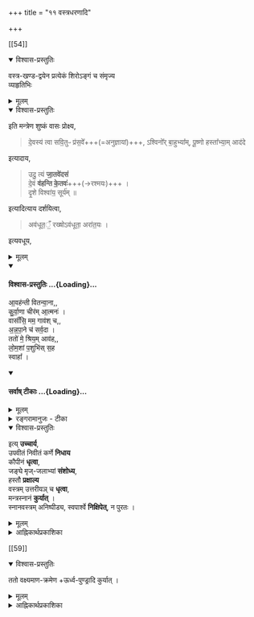 +++
title = "११ वस्त्रधरणादि"

+++

[[54]]

<details open><summary>विश्वास-प्रस्तुतिः</summary>

वस्त्र-खण्ड-द्वयेन प्रत्येकं शिरोऽङ्गं च संमृज्य  
व्याहृतिभिः 
</details>

<details><summary>मूलम्</summary>

वस्त्र-खण्ड-द्वयेन प्रत्येकं शिरोऽङ्गं च संमृज्य  
व्याहृतिभिः 

</details>


<div class="js_include" url="/vedAH_Rk/shAkalam/saMhitA/vishvAsa-prastutiH/07/056/12_shuchI_vo.md"  newLevelForH1="5" includeTitle="false"> </div>  


<div class="js_include" url="/vedAH_Rk/shAkalam/saMhitA/mUlam/07/056/12_shuchI_vo.md"  newLevelForH1="5" includeTitle="false"> </div>  


<details open><summary>विश्वास-प्रस्तुतिः</summary>

इति मन्त्रेण शुष्कं वासः प्रोक्ष्य, 

> दे॒वस्य॑ त्वा सवि॒तुᳶ प्र॑स॒वे᳚+++(=अनुज्ञायां)+++,
ऽश्विनो᳚र् बा॒हुभ्या᳚म्,
पू॒ष्णो हस्ता᳚भ्या॒म्
आद॑दे

इत्यादाय, 

> उदु॒ त्यं **जा॒तवे॑दसं**  
दे॒वं **व॑हन्ति के॒तवः॑**+++(→रश्मयः)+++ ।  
दृ॒शे विश्वा॑य॒ सूर्य॑म् ॥

इत्यादित्याय दर्शयित्वा, 

> अव॑धूत॒ँ॒ रख्षोऽव॑धूता॒ अरा॑त॒यः ।

इत्यवधूय, 

</details>

<details><summary>मूलम्</summary>

इति मन्त्रेण शुष्कं वासः प्रोक्ष्य, 

> देवस्य त्वा सवितुः व्रसवेऽश्विनोर्बाहुभ्यां पूष्णो हस्ताभ्यामादद 

इत्यादाय, 

> उदुत्यं जातवेदसं देवं वहन्ति केतवः दृशे विश्वाय सूर्यम् 

इत्यादित्याय दर्शयित्वा, 

> अवधूतँरक्षोऽवधूता अरातयः 

इत्यवधूय, 
</details>

<div class="js_include" newlevelforh1="4" title="विश्वास-प्रस्तुतिः" unfilled url="/vedAH_yajuH/taittirIyam/sArasvata-vibhAgaH/AraNyakam/Rk/vishvAsa-prastutiH/05_taittirIyopaniShat/02_AvahantI_vitanvAnA.md">
<details open><summary><h4>विश्वास-प्रस्तुतिः ...{Loading}...</h4></summary>

आ॒वह॑न्ती वितन्वा॒ना,,  
कु॒र्वा॒णा चीर॑म् आ॒त्मनः॑ ।  
वासाँ॑सि॒ मम॒ गाव॑श् च,,  
अ॒न्न॒पा॒ने च॑ सर्व॒दा ।  
ततो॑ मे॒ श्रिय॒म् आव॑ह,,  
लो॒म॒शां प॒शुभि॑स् स॒ह  
स्वाहा᳚ ।
</details>
</div>
<div class="js_include" newlevelforh1="4" title="सर्वाष् टीकाः" unfilled url="/vedAH_yajuH/taittirIyam/sArasvata-vibhAgaH/AraNyakam/Rk/sarvASh_TIkAH/05_taittirIyopaniShat/02_AvahantI_vitanvAnA.md">
<details open><summary><h4>सर्वाष् टीकाः ...{Loading}...</h4></summary>
<details><summary>मूलम्</summary>

आ॒वह॑न्ती वितन्वा॒ना,,  
कु॒र्वा॒णा चीर॑म् आ॒त्मनः॑ ।  
वासाँ॑सि॒ मम॒ गाव॑श् च,,  
अ॒न्न॒पा॒ने च॑ सर्व॒दा ।  
ततो॑ मे॒ श्रिय॒म् आव॑ह,,  
लो॒म॒शां प॒शुभि॑स् स॒ह  
स्वाहा᳚ ।
</details>
<details><summary>रङ्गरामानुजः - टीका</summary>

विद्यौपयिक-होम-साधन-मन्त्राः उच्यन्ते - आवहन्ती इत्यादिः ।  
लक्ष्मी-प्रार्थना-मन्त्रोऽयम् ।  
**आवहन्ती** - उत्पादयन्ती, **वितन्वाना** वर्धयन्ती, यतस्त्वम्,  
ततो मे **चीरम्** इतराणि **वासांसि गाः अन्नपाने च सर्वदा कुर्वाणा** सती,  
सा हि श्रीरमृता सताम् (तै.ब्रा.१-२-१) इति त्रयी-लक्षणां **श्रियम्**, **लोमशाम्** - बहुलां यज्ञाद्यौपयिकपश्वादिद्रव्यैस्सह **आवह** - उत्पादय ॥ होमसाधनत्वात् मन्त्रस्य **स्वाहा**न्तत्वम् । आ मा यन्तु इति । ब्रह्मविद्यायोग्याः ब्रह्मचर्यव्रतसम्पन्नाः शिष्याः 'समागच्छन्तु इत्यनुकूलशिष्यप्रार्थनामन्त्रः ।
</details>
</details>
</div>


<details open><summary>विश्वास-प्रस्तुतिः</summary>

इत्य् **उच्चार्य**,  
उपवीतं निवीतं कर्णे **निधाय**  
कौपीनं **धृत्वा**,  
जङ्घे मृज्-जलाभ्यां **संशोध्य**,  
हस्तौ **प्रक्षाल्य**  
वस्त्रम् उत्तरीयञ् च **धृत्वा**,  
मन्त्रस्नानं **कुर्यात्** ।  
स्नानवस्त्रम् अनिष्पीड्य, स्वपार्श्वे **निक्षिपेत्**, न पुरतः ।
</details>

<details><summary>मूलम्</summary>

इत्युच्चार्य, उपवीतं निवीतं कर्णे निधाय कौपीनं धृत्वा, जङ्घे मृज्जलाभ्यां संशोध्य, हस्तौ प्रक्षाल्य वस्त्रमुत्तरीयञ्च धृत्वा, मन्त्रस्नानं कुर्यात् । स्नानवस्त्रमनिष्पीड्य, स्वपार्श्वे निक्षिपेत्, न पुरतः ।

</details>



<details><summary>आह्निकार्थप्रकाशिका</summary>

स्नानानन्तरं शिरस्-सम्मार्जन-वस्त्र-ग्रहणादिकम् आह - **वस्त्रखण्डद्वयेने**त्यादिना । शाण्डिल्यः 

> चतुर्निमज्ज्य विधिवद्  
_आचम्यादाय_ वाससः ।  
खण्डद्वयं शिरोऽङ्गं च  
प्रत्येकं _परिमार्जयेत्_ ॥  
अन्तर् आच्छाद्य कौपीनं  
वाससी _परिधाय_ च ।  
उत्तरीयं सदा _दध्यात्_  
तद्विना _नाचरेत्_ क्रियाः ॥  
शुचीवोहव्यामरुत  
इत्युक्त्वा शुद्धमम्बरम् ।  
_सम्प्रोक्ष्य_ देवस्यत्वेति  
व्याहृत्या _ऽऽदाय_ चाम्बरम् ॥  
उदुत्यं जातवेदसम्  
इत्युक्त्वा _दर्शयेत्_ ततः ।  
आवहन्तीत्य् _उदाहृत्य_  
_परिधाय_ द्विराचमेत् ॥  

जाबालिः - 

> स्नात्वा निरस्य वस्त्रन्तु  
जङ्घे शोध्ये मृदंभसा ।  
अपवित्रीकृते ते तु  
कौपीनास्राववारिणा ॥

योगयाज्ञवल्क्यः - 

> स्नात्वैवं वाससी धौते  
अच्छिन्ने परिधापयेत् ।  
प्रक्षाल्योरू मृद्-अद्भिश्च  
हस्तौ प्रक्षालयेत्ततः ॥

"अच्छिन्ने" इति शक्तिविषयम् । 

[[55]]

अत्रापस्तम्बः - 

> अप्रतिकृष्टं च शक्तिविषये । 

वसिष्ठः - 

> स्नानशाट्यां च _दातव्या_  
मृदस् तिस्रो _विशुद्धये_ ।  
उत्तरीयं च _निष्पीड्य_  
तां च शेषं समाचरेत् ॥  

**तां** - स्नानशाटीं  
**शेषं** = सन्ध्यावन्दनादिकं कर्म, इति रत्नाकरस्थ-वचनानि, व्यासः - 

> नोत्तरीयम् अधः कुर्यान्  
नोपर्य् आधस्त्यम् अम्बरम् ।  
नान्तर्-वासो विना जातु  
निवसेद् वसनं बुधः ॥ 

भृगुः -

> न रक्तम् उल्बणं वासो  
न नीलं च प्रशस्यते ।  
दशाहीनं जलार्द्रं च  
वर्जयेद् अम्बरं बुधः ॥ 

इत्य् आह्निककाण्ड-स्थ-वचन-द्वयं चात्र भाव्यानि ।

यत् तु कण्ठभूषणे - 

> अत ऊर्ध्वं स्नातकस्यान्तः परिधानम् एव कर्तव्यं,  
> न कौपीनं,  
> ब्रह्मचारिणो नान्तर्वासः - अस्नातकत्वात् तस्य कौपीनम् एव,  

> स्वोक्तं वासश् च कौपीनं धारयेत् प्रथमाश्रमी

इति भारद्वाजस्मृतेर् इति गृहि-कौपीन-निषेध उक्तः, सोऽनुपपन्नः -  
गृहि-कौपीनधारणस्य धर्म-शास्त्र--भगवच्-छास्त्र-शाण्डिल्य--वृद्ध-हारीत-स्मृति-विहितत्वेनावश्य-धार्यत्वात् ।

वासिष्ठ-संहिता-प्रथम-द्वितीयाध्याययोः – 

> यज्ञोपवीतं कर्णे तु  
दक्षिणे _सन्निधाय_ च ।  
कटिसूत्रं सकौपीनम्  
उत्तरीयं यथाक्रमम् ॥  
अन्तरीयं+++(=पादवेष्टनं)+++ बहिर्-वस्त्रं+++(=कम्बलादि)+++  
_धृत्वाचम्य_ द्विरन्ततः ।  
कौपीनं सोत्तरीयं च  
कटि-सूत्र-समन्वितम् ॥  
धृत्वा वस्त्र-द्वयं शुद्धम्  
_आचम्य_ विधिवत् सुधीः । 

इति ।  
वासिष्ठ-संहिता-द्वितीयाध्याये  
उत्तरतो वैश्वदेव-पञ्चमहा-यज्ञ-विधानेन  
गृह-स्थ-विषयत्वं सिद्धम् ।  
शेष-संहितायाम् – 

> कौपीनं कटि-सूत्रञ् च  
वस्त्र-युग्मं च धारयेत् । 

इदं प्रभाव-व्यवस्थाधिकारे सार-प्रकाशिकोदाहृतम् ।  
पराशर-संहिता-प्रथमाध्याये 

> कौपीनं कटिसूत्रं च  
सयोक्त्रं चोत्तरीयकम् । 

च शब्दः अन्तरीय-समुच्चायकः,  
पूर्वोदाहृत-वचनैकार्थ्यात् । 

[[56]]

**योक्तृ**-पदं वस्त्रोपरि-बन्धन-सूत्र-परम् ।  
**अन्तर् आच्छाद्ये**ति शाण्डिल्य-स्मृति-वचनं पूर्वम् उदाहृतम् ।  
वृद्ध-हारीत-स्मृतौ - 

> धौत-वस्त्रं चोत्तरीयं  
स-कौपीनं धरेत् सितम् ।

इति । 

न चैतद् वचन-जातं ब्रह्मचारि-विषयं,  
तस्यान्तर्-वस्त्राभावस्य कण्ठ-भूषणोक्तेः,  
अत्रान्तर्-वस्त्र-विधानेन गृहि-विषयत्व-ध्रौव्यात्+++(←ध्रुव)+++ ।  
न च शाण्डिल्य-वचन-स्थ-कौपीन-शब्दः 

> नाच्छादयति कौपीनम् 

इत्यत्रेव गुह्यपरः, न वस्त्र-खण्डपर इति वाच्यम्; अन्तश्शब्द वैय्यर्थ्यात्, 

> आच्छाद्य 

इति क्त्वा-प्रत्ययेन छादन-क्रियायां  
वस्त्र-द्वय-परिधान-पूर्व-कालिकत्व-प्रतीत्या  
प्रच्छादन-क्रिया-करणतया  
पूर्व-प्रदर्शित-वचन-विहित-वस्त्र-खण्ड-रूप-कौपीनस्यैवाभ्युपेयत्वात्, 

> परिधाय च 

इति च-शब्दस्याच्छादन-क्रिया-समुच्चायकतया  
वस्त्र-द्वय-परिधानस्य, गुह्य-प्रच्छादन-रूपत्वासम्भवात् । 

न च "कौपीनम् आच्छाद्ये"त्य् अनुपपन्नम्।  
कौपीनेनान्तर् आच्छाद्येति प्रयोक्तव्याद् इति वाच्यम्; 

> वस आच्छादने 

इति वस-धातु-समानार्थकस्य आङ्-पूर्वक-छदि-धातोस् सकर्मकत्वेन 

> वसानः कौपीनम् 

इति भवभूति-प्रयोगवत् द्वितीयोपपत्तेः, तत्रैव 

> वाससी परिधाय च 

इति द्वितीयाप्रयोगाच्च ।  

आ-पाद-चूडं  
भगवच्-छास्त्र-विहित-पाञ्चकालिक-भगवद्-धर्म-प्रतिपादक-  
शाण्डिल्य-स्मृति-वचनस्य तच्-छास्त्रानुगुण-पूर्वोक्तार्थ-परत्वस्यैवोचितत्वात् ।  

सार्वभौम-जयन्ती-निर्णये पाञ्चरात्र-प्राबल्यं प्रतिपाद्य 

> सामान्योक्तम् अविरुद्धं  
> सर्वैर्ग्राह्यम् इति निष्कर्ष 

इत्य् उक्तम् इति पाञ्चरात्र-विहितस्य ग्राह्यत्वम् अङ्गीकृतम् ।  
मुमुक्षु-दर्पण एक-पञ्चाशच्-छ्लोक-व्याख्याने 

> यत् तु संवर्तवचनं 
>
>> अकच्छः पुच्छ-कच्छो वा  
>> द्विकच्छः कटिवेष्टितः ।  
>> कौपीन-धारकश् चैव  
>> नग्नः पञ्चविधः स्मृतः ॥ 
>
> इत्यत्र कौपीन-निन्दा तन्-मात्र-धारण-परा,  
> यतो वस्त्रद्वयेन सह तद्धारणं विधीयते । 

[[57]]

भरद्वाजसंहितायाम् – 

> तामसं त्व् एक-वस्त्रं तु  
राजसं वसनद्वयम् ।  
सकौपीनं वस्त्र-युग्मं  
सात्त्विकं मुनिभिः स्मृतम् ॥ 

इति।  

कण्ठभूषणे गृहि-कौपीन-निषेध-प्रमाणं नोदाहृतम् इति,  
पूर्वोक्त-प्रमाणादर्शने ऽपि होलकाधिकरण-न्यायेन  
गृहि-कौपीन-धारणस्य शिष्टाचार-मूलत्वेन त्याज्यत्वं न सम्भवति ।+++(4)+++ 

> दशाहीनन् तु कौपीनम्  
> अन्तरा धारयेत् गृही 

इति इतराह्निके ऽप्य् उक्तं वैकुण्ठ-दीक्षितीये । अत्र नारदः - 

> कटिसूत्रन्तु कौपीनं  
शुद्धवस्त्रद्वयं तथा ।  
कुण्डले चाङ्गुलीयादि  
गृहस्थस्य विशिष्यते ॥

संग्रहे -

> अन्तर्-वासस् तु कौपीनम्  
उपवीतं पवित्रकम् ।  
शिखा-छिद्रोर्ध्वपुण्ड्रं च  
शुद्ध-वैदिक-लक्षणम् ॥  
स-कौपीनं धौत-वस्त्र-  
द्वयं च कटि-बन्धनम् ।  
व्यतिस्यूतं **विधृत्यैव**  
कर्म **कुर्वीत** वैष्णवः ॥  
त्रिभिर् वा पञ्चभिर् वापि  
कार्पासैर् एव तन्तुभिः ।  
कटिसूत्रं व्यतिस्यूतं  
**धारयेद्** वैष्णवोत्तमः ॥  
कटिसूत्रं व्यतिस्यूतं  
धारयेन् नान्यथा कृतम् । 

_अन्यथा कृतम्_ अव्यतिस्यूतं न धारयेद् इत्य् अर्थः ।  
भरद्वाज-न्यासोपदेशे - 

> अर्क-सूत्रैर् व्यतिस्यूतं  
**धारयेत्** कटिबन्धनम् ।  
कौपीन-वस्त्र-युग्मञ् च  
यथार्हम् इतराणि च ॥ 

इति । 

कश्यपस्मृतौ - 

> उपवीतं निवीतं तु  
**कृत्वा** कर्णावलम्बितम् ।  
उत्तरीयेण वस्त्रेण  
शिरस् **संवेष्ट्य** मौनवान् ॥  
प्राङ्मुखोदङ्मुखो वापि  
वस्त्रं **संधारयेद्** द्विजः ।  
कटिसूत्रं च कौपीनम्  
अन्तरीयं क्रमेण तु ॥  
उत्तरीयं बहिर्वस्त्रं  
द्विर् **आचामेत्** ततो बुधः ।  
> 
> कौपीनस्य प्रमाणं हि  
वक्ष्यते मुनिसत्तमाः ॥  
बाहुमात्र-प्रमाणं हि  
दीर्घं कौपीनम् **उच्यते** ।  
द्वादशाङ्गुलि-विस्तारं  
शुभ्रं मलिन-वर्जितम् ॥  
> 
> एकवस्त्रं तामसं स्यात्  
राजसं वसनद्वयम् ।  
कौपीन-सहितं तत् तु  
सात्त्विकं **मुनिभिः स्मृतम्** ॥  
कौपीन-रहितो नग्नो  
नग्नो रक्तपटस् तथा ।

इति । 

[[58]]

रत्नाकरे कौपीनविधायकं 

> अन्तर् आच्छाद्य कौपीनम्  

इति शाण्डिल्यवचनम् उदाहृतम् । कण्ठभूषणे तद्-विरुद्ध-कथनम् । 

तत्रैव 

> गर्भाष्टमेऽष्टमे वाब्दे 

इति स्मृति-विषये 

> अष्टवर्षं ब्राह्मणम् 

इति श्रुति-बलात्  
विज्ञानेश्वरोक्त-तुल्य-विकल्पो _ऽङ्गीकृतः_,  
शतक-व्याख्या-दशनिर्णययोः, गर्भाष्टमस्य उपनयन-मुख्य-कालत्वम् अभिहितम् । 

कण्ठभूषणे - 

> अत्र पत्न्याः पाद-ग्रहणस्यायुक्तत्वात्  
> वरस् तत्-पाणिम् अमुञ्चन्न् एव  
> पादम् उद्धृत्य निक्षिपेत्य् एव  
> वधूं प्रक्रमयतीत्युक्तं, 

> நாராயணன் நம்பி செம்மையுடைய திருக்கையால் தாள் பற்றி அம்மிமிதிக்கக் கனாக் கண்டேன்

इति गोदा श्रीसूक्ति-विरुद्धम् । 

> पाणिं गृह्णीष्व पाणिना

इति सीता-विवाह-प्रकरण-श्लोक-व्याख्यायाम् अपि तथैवोक्तम् ।  
एवं शतक-व्याख्यादौ  
पूर्वोत्तर-विरोधानुक्ति-दुरुक्ति-निरर्थकोक्त्य्-आदि-दोषाः  
बहुधा सन्ति ।  
सार्वभौम-कृताः ग्रन्थाः अ-शोधिता एव प्रचारम् उपगताः ।+++(5)+++  
ततस्तत्र तत्र दोषास् सन्तीति प्रामाणिकानां महतां प्रवादः । 

> पर-कल्पित-तटाकोपजीवनवत्  
> न हि तटाक-स्थः पङ्को ऽप्य्  
> अ-पङ्किल-बुद्धिभिः तद्-अवगाहिभिर् **उपजीव्यत** 

इति श्री-न्याय-परिशुद्धि-श्रीसूक्त्य्-अनुसारेण  
प्रमाण-न्याय-शिष्टाचाराविरुद्ध-सार्वभौम-ग्रान्थार्थ एव ग्राह्यः  
न त्वन्यः ।  
अतः गृहस्थ-कौपीन-निषेध-कथनम् उपेक्ष्यम् एवेति । 
</details>

[[59]]



<details open><summary>विश्वास-प्रस्तुतिः</summary>

ततो वक्ष्यमाण-क्रमेण +ऊर्ध्व-पुण्ड्रादि कुर्यात् ।
</details>

<details><summary>मूलम्</summary>

ततो वक्ष्यमाणक्रमेण ऊर्ध्वपुण्ड्रादि कुर्यात् ।
</details>



<details><summary>आह्निकार्थप्रकाशिका</summary>

अथ धर्माशास्त्रोक्त-स्नानानि वक्तुम्  
ऊर्ध्व-पुण्ड्र-धारणानां वक्ष्यमाणत्वम् आह **ततो वक्ष्यमाणे**त्यादिना ।
</details>
